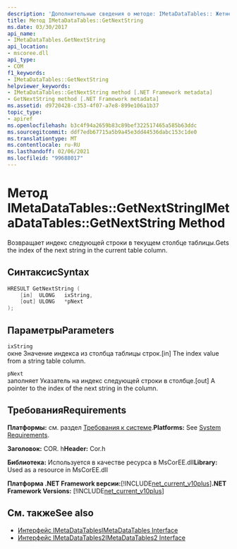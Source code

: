 ```yaml
---
description: 'Дополнительные сведения о методе: IMetaDataTables:: Жетнекстстринг'
title: Метод IMetaDataTables::GetNextString
ms.date: 03/30/2017
api_name:
- IMetaDataTables.GetNextString
api_location:
- mscoree.dll
api_type:
- COM
f1_keywords:
- IMetaDataTables::GetNextString
helpviewer_keywords:
- IMetaDataTables::GetNextString method [.NET Framework metadata]
- GetNextString method [.NET Framework metadata]
ms.assetid: d9720428-c353-4f07-a7e8-899e106a1b37
topic_type:
- apiref
ms.openlocfilehash: b3c4f94a2659b83c89bef322517465a585b63ddc
ms.sourcegitcommit: ddf7edb67715a5b9a45e3dd44536dabc153c1de0
ms.translationtype: MT
ms.contentlocale: ru-RU
ms.lasthandoff: 02/06/2021
ms.locfileid: "99688017"
---
```

# <a name="imetadatatablesgetnextstring-method"></a><span data-ttu-id="c9912-103">Метод IMetaDataTables::GetNextString</span><span class="sxs-lookup"><span data-stu-id="c9912-103">IMetaDataTables::GetNextString Method</span></span>

<span data-ttu-id="c9912-104">Возвращает индекс следующей строки в текущем столбце таблицы.</span><span class="sxs-lookup"><span data-stu-id="c9912-104">Gets the index of the next string in the current table column.</span></span>  
  
## <a name="syntax"></a><span data-ttu-id="c9912-105">Синтаксис</span><span class="sxs-lookup"><span data-stu-id="c9912-105">Syntax</span></span>  
  
```cpp  
HRESULT GetNextString (
    [in]  ULONG   ixString,  
    [out] ULONG   *pNext  
);  
```  
  
## <a name="parameters"></a><span data-ttu-id="c9912-106">Параметры</span><span class="sxs-lookup"><span data-stu-id="c9912-106">Parameters</span></span>  

 `ixString`  
 <span data-ttu-id="c9912-107">окне Значение индекса из столбца таблицы строк.</span><span class="sxs-lookup"><span data-stu-id="c9912-107">[in] The index value from a string table column.</span></span>  
  
 `pNext`  
 <span data-ttu-id="c9912-108">заполняет Указатель на индекс следующей строки в столбце.</span><span class="sxs-lookup"><span data-stu-id="c9912-108">[out] A pointer to the index of the next string in the column.</span></span>  
  
## <a name="requirements"></a><span data-ttu-id="c9912-109">Требования</span><span class="sxs-lookup"><span data-stu-id="c9912-109">Requirements</span></span>  

 <span data-ttu-id="c9912-110">**Платформы:** см. раздел [Требования к системе](../../get-started/system-requirements.md).</span><span class="sxs-lookup"><span data-stu-id="c9912-110">**Platforms:** See [System Requirements](../../get-started/system-requirements.md).</span></span>  
  
 <span data-ttu-id="c9912-111">**Заголовок:** COR. h</span><span class="sxs-lookup"><span data-stu-id="c9912-111">**Header:** Cor.h</span></span>  
  
 <span data-ttu-id="c9912-112">**Библиотека:** Используется в качестве ресурса в MsCorEE.dll</span><span class="sxs-lookup"><span data-stu-id="c9912-112">**Library:** Used as a resource in MsCorEE.dll</span></span>  
  
 <span data-ttu-id="c9912-113">**Платформа .NET Framework версии:**[!INCLUDE[net_current_v10plus](../../../../includes/net-current-v10plus-md.md)]</span><span class="sxs-lookup"><span data-stu-id="c9912-113">**.NET Framework Versions:** [!INCLUDE[net_current_v10plus](../../../../includes/net-current-v10plus-md.md)]</span></span>  
  
## <a name="see-also"></a><span data-ttu-id="c9912-114">См. также</span><span class="sxs-lookup"><span data-stu-id="c9912-114">See also</span></span>

- [<span data-ttu-id="c9912-115">Интерфейс IMetaDataTables</span><span class="sxs-lookup"><span data-stu-id="c9912-115">IMetaDataTables Interface</span></span>](imetadatatables-interface.md)
- [<span data-ttu-id="c9912-116">Интерфейс IMetaDataTables2</span><span class="sxs-lookup"><span data-stu-id="c9912-116">IMetaDataTables2 Interface</span></span>](imetadatatables2-interface.md)
